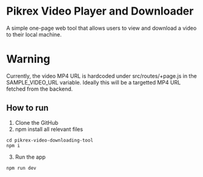 # Pikrex Video Player and Downloader

A simple one-page web tool that allows users to view and download a video to their local machine.

# Warning

Currently, the video MP4 URL is hardcoded under src/routes/+page.js in the SAMPLE_VIDEO_URL variable. Ideally this will be a targetted MP4 URL fetched from the backend.

## How to run

1. Clone the GitHub
2. npm install all relevant files

```
cd pikrex-video-downloading-tool
npm i
```

3. Run the app

```
npm run dev
```

